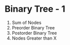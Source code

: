 
# Binary Tree - 1

1. Sum of Nodes
2. Preorder Binary Tree
3. Postorder Binary Tree
4. Nodes Greater than X

